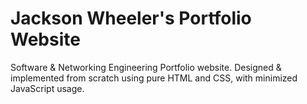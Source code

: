 # Jackson Wheeler's Portfolio Website
Software & Networking Engineering Portfolio website.
Designed & implemented from scratch using pure HTML and CSS, with minimized JavaScript usage.
